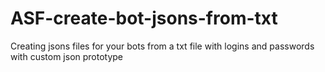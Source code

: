 # ASF-create-bot-jsons-from-txt
Creating jsons files for your bots from a txt file with logins and passwords with custom json prototype
